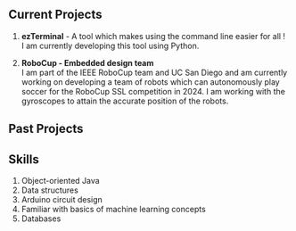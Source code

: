 ## Current Projects

1. **ezTerminal** - A tool which makes using the command line easier for all !   
   I am currently developing this tool using Python.
    
2. **RoboCup - Embedded design team**   
 I am part of the IEEE RoboCup team and UC San Diego and am currently working on developing a team of robots which can autonomously play soccer for the RoboCup SSL competition in 2024. I am working with the gyroscopes to attain the accurate position of the robots.

## Past Projects


## Skills

1. Object-oriented Java
3. Data structures
4. Arduino circuit design
5. Familiar with basics of machine learning concepts
6. Databases

   




